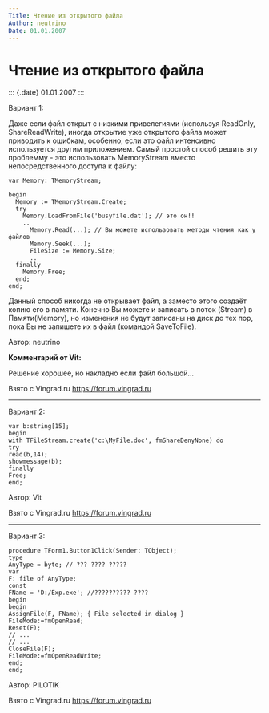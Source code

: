 ```yaml
---
Title: Чтение из открытого файла
Author: neutrino
Date: 01.01.2007
---
```



Чтение из открытого файла
=========================

::: {.date}
01.01.2007
:::

Вариант 1:

Даже если файл открыт с низкими привелегиями (используя ReadOnly,
ShareReadWrite), иногда открытие уже открытого файла может приводить к
ошибкам, особенно, если это файл интенсивно используется другим
приложением. Самый простой способ решить эту проблемму - это
использовать MemoryStream вместо непосредственного доступа к файлу:

    var Memory: TMemoryStream;
     
    begin
      Memory := TMemoryStream.Create;
      try
        Memory.LoadFromFile('busyfile.dat'); // это он!!
        ..
          Memory.Read(...); // Вы можете использовать методы чтения как у файлов
          Memory.Seek(...);
          FileSize := Memory.Size;
          ..
      finally
        Memory.Free;
      end;
    end;

Данный способ никогда не открывает файл, а заместо этого создаёт копию
его в памяти. Конечно Вы можете и записать в поток (Stream) в
Памяти(Memory), но изменения не будут записаны на диск до тех пор, пока
Вы не запишете их в файл (командой SaveToFile).

Автор: neutrino

**Комментарий от Vit:**

Решение хорошее, но накладно если файл большой...

Взято с Vingrad.ru <https://forum.vingrad.ru>

------------------------------------------------------------------------

Вариант 2:

    var b:string[15];
    begin
    with TFileStream.create('c:\MyFile.doc', fmShareDenyNone) do
    try
    read(b,14);
    showmessage(b);
    finally
    Free;
    end;

Автор: Vit

Взято с Vingrad.ru <https://forum.vingrad.ru>

------------------------------------------------------------------------

Вариант 3:

    procedure TForm1.Button1Click(Sender: TObject);
    type
    AnyType = byte; // ??? ???? ?????
    var
    F: file of AnyType;
    const
    FName = 'D:/Exp.exe'; //?????????? ????
    begin
    begin
    AssignFile(F, FName); { File selected in dialog }
    FileMode:=fmOpenRead;
    Reset(F);
    // ...
    // ...
    CloseFile(F);
    FileMode:=fmOpenReadWrite;
    end;
    end;

Автор: PILOTIK

Взято с Vingrad.ru <https://forum.vingrad.ru>
